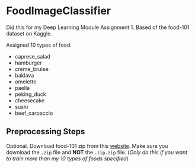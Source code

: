 # FoodImageClassifier
Did this for my Deep Learning Module Assignment 1. Based of the food-101 dataset on Kaggle.

Assigned 10 types of food.
* caprese_salad
* hamburger
* creme_brulee
* baklava
* omelette
* paella
* peking_duck
* cheesecake
* sushi
* beef_carpaccio

## Preprocessing Steps
Optional. Download food-101 zip from this [website](https://www.kaggle.com/dansbecker/food-101). Make sure you download the `.zip` file and **NOT** the `.zip.zip` file. (*Only do this if you want to train more than my 10 types of foods specified*)

